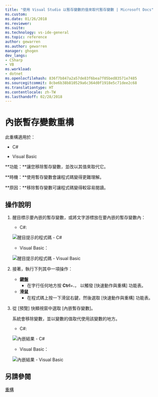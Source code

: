```yaml
---
title: "使用 Visual Studio 以暫存變數的值來取代暫存變數 | Microsoft Docs"
ms.custom: 
ms.date: 01/26/2018
ms.reviewer: 
ms.suite: 
ms.technology: vs-ide-general
ms.topic: reference
author: gewarren
ms.author: gewarren
manager: ghogen
dev_langs:
- CSharp
- VB
ms.workload:
- dotnet
ms.openlocfilehash: 836f7b847a2a57de83f6bea7f05bed83571e7485
ms.sourcegitcommit: 8cbe6b38b810529a6c364d0f1918e5c71dee2c68
ms.translationtype: HT
ms.contentlocale: zh-TW
ms.lasthandoff: 02/28/2018
---
```

# <a name="inline-a-temporary-variable-refactoring"></a>內嵌暫存變數重構

此重構適用於：

- C#

- Visual Basic

**功能：**讓您移除暫存變數，並改以其值來取代它。

**時機：**使用暫存變數會讓程式碼變得更難理解。

**原因：**移除暫存變數可讓程式碼變得較容易閱讀。

## <a name="how-to"></a>操作說明

1. 醒目標示要內嵌的暫存變數，或將文字游標放在要內嵌的暫存變數內：

   - C#: 

    ![醒目提示的程式碼 - C#](media/inline-highlight-cs.png)

   - Visual Basic：

    ![醒目提示的程式碼 - Visual Basic](media/inline-highlight-vb.png)

1. 接著，執行下列其中一項操作：

   - **鍵盤**
     - 在字行任何地方按 **Ctrl**+**.**， 以觸發 [快速動作與重構] 功能表。
   - **滑鼠**
     - 在程式碼上按一下滑鼠右鍵，然後選取 [快速動作與重構] 功能表。

1. 從 [預覽] 快顯視窗中選取 [內嵌暫存變數]。

   系統會移除變數，並以變數的值取代使用該變數的地方。

   - C#: 

    ![內嵌結果 - C#](media/inline-result-cs.png)

   - Visual Basic：

    ![內嵌結果 - Visual Basic](media/inline-result-vb.png)

## <a name="see-also"></a>另請參閱

[重構](../refactoring-in-visual-studio.md)
